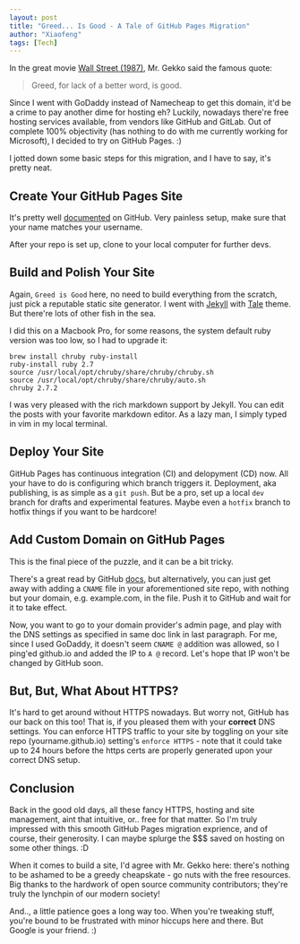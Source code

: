 ```yaml
---
layout: post
title: "Greed... Is Good - A Tale of GitHub Pages Migration"
author: "Xiaofeng"
tags: [Tech]
---
```


In the great movie [Wall Street (1987)](https://www.imdb.com/title/tt0094291/), Mr. Gekko said the famous quote: 

> Greed, for lack of a better word, is good.

Since I went with GoDaddy instead of Namecheap to get this domain, it'd be a crime to pay another dime for hosting eh? Luckily, nowadays there're free hosting services available, from vendors like GitHub and GitLab. Out of complete 100% objectivity (has nothing to do with me currently working for Microsoft), I decided to try on GitHub Pages. :)  

I jotted down some basic steps for this migration, and I have to say, it's pretty neat. 

## Create Your GitHub Pages Site 

It's pretty well [documented](https://docs.github.com/en/github/working-with-github-pages/creating-a-github-pages-site) on GitHub. Very painless setup, make sure that your name matches your username. 

After your repo is set up, clone to your local computer for further devs. 

## Build and Polish Your Site 

Again, `Greed is Good` here, no need to build everything from the scratch, just pick a reputable static site generator. I went with [Jekyll](https://jekyllrb.com/) with [Tale](https://github.com/chesterhow/tale) theme. But there're lots of other fish in the sea.
 
I did this on a Macbook Pro, for some reasons, the system default ruby version was too low, so I had to upgrade it: 

```
brew install chruby ruby-install
ruby-install ruby 2.7
source /usr/local/opt/chruby/share/chruby/chruby.sh
source /usr/local/opt/chruby/share/chruby/auto.sh
chruby 2.7.2 
```

I was very pleased with the rich markdown support by Jekyll. You can edit the posts with your favorite markdown editor. As a lazy man, I simply typed in vim in my local terminal. 

## Deploy Your Site 

GitHub Pages has continuous integration (CI) and delopyment (CD) now. All your have to do is configuring which branch triggers it. Deployment, aka publishing, is as simple as a `git push`. But be a pro, set up a local `dev` branch for drafts and experimental features. Maybe even a `hotfix` branch to hotfix things if you want to be hardcore! 

## Add Custom Domain on GitHub Pages 

This is the final piece of the puzzle, and it can be a bit tricky. 

There's a great read by GitHub [docs](https://docs.github.com/en/github/working-with-github-pages/about-custom-domains-and-github-pages), but alternatively, you can just get away with adding a `CNAME` file in your aforementioned site repo, with nothing but your domain, e.g. example.com, in the file. Push it to GitHub and wait for it to take effect. 

Now, you want to go to your domain provider's admin page, and play with the DNS settings as specified in same doc link in last paragraph. For me, since I used GoDaddy, it doesn't seem `CNAME @` addition was allowed, so I ping'ed github.io and added the IP to `A @` record. Let's hope that IP won't be changed by GitHub soon. 

## But, But, What About HTTPS? 

It's hard to get around without HTTPS nowadays. But worry not, GitHub has our back on this too! That is, if you pleased them with your **correct** DNS settings. You can enforce HTTPS traffic to your site by toggling on your site repo (yourname.github.io) setting's `enforce HTTPS` - note that it could take up to 24 hours before the https certs are properly generated upon your correct DNS setup. 


## Conclusion 

Back in the good old days, all these fancy HTTPS, hosting and site management, aint that intuitive, or.. free for that matter. So I'm truly impressed with this smooth GitHub Pages migration exprience, and of course, their generosity. I can maybe splurge the $$$ saved on hosting on some other things. :D 

When it comes to build a site, I'd agree with Mr. Gekko here: there's nothing to be ashamed to be a greedy cheapskate - go nuts with the free resources. Big thanks to the hardwork of open source community contributors; they're truly the lynchpin of our modern society! 

And.., a little patience goes a long way too. When you're tweaking stuff, you're bound to be frustrated with minor hiccups here and there. But Google is your friend. :) 


